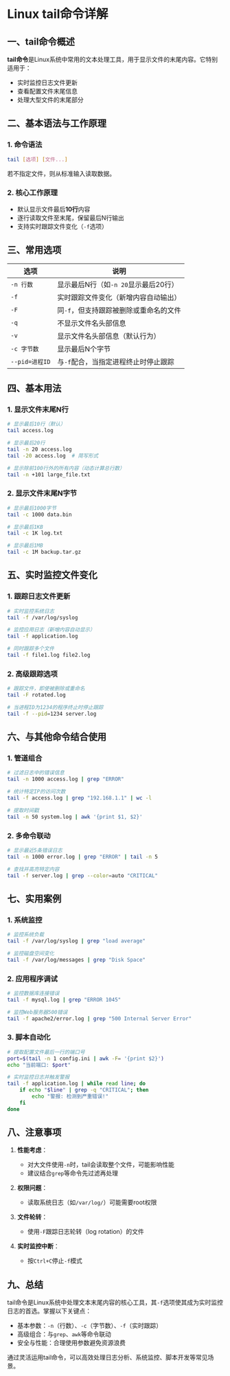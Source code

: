 # Linux tail命令详解

## 一、tail命令概述

**tail命令**是Linux系统中常用的文本处理工具，用于显示文件的末尾内容。它特别适用于：

- 实时监控日志文件更新
- 查看配置文件末尾信息
- 处理大型文件的末尾部分

## 二、基本语法与工作原理

### 1. 命令语法

```bash
tail [选项] [文件...]
```

若不指定文件，则从标准输入读取数据。

### 2. 核心工作原理

- 默认显示文件最后**10行**内容
- 逐行读取文件至末尾，保留最后N行输出
- 支持实时跟踪文件变化（`-f`选项）

## 三、常用选项

| 选项 | 说明 |
|------|------|
| `-n 行数` | 显示最后N行（如`-n 20`显示最后20行） |
| `-f` | 实时跟踪文件变化（新增内容自动输出） |
| `-F` | 同`-f`，但支持跟踪被删除或重命名的文件 |
| `-q` | 不显示文件名头部信息 |
| `-v` | 显示文件名头部信息（默认行为） |
| `-c 字节数` | 显示最后N个字节 |
| `--pid=进程ID` | 与`-f`配合，当指定进程终止时停止跟踪 |

## 四、基本用法

### 1. 显示文件末尾N行

```bash
# 显示最后10行（默认）
tail access.log

# 显示最后20行
tail -n 20 access.log
tail -20 access.log  # 简写形式

# 显示除前100行外的所有内容（动态计算总行数）
tail -n +101 large_file.txt
```

### 2. 显示文件末尾N字节

```bash
# 显示最后1000字节
tail -c 1000 data.bin

# 显示最后1KB
tail -c 1K log.txt

# 显示最后1MB
tail -c 1M backup.tar.gz
```

## 五、实时监控文件变化

### 1. 跟踪日志文件更新

```bash
# 实时监控系统日志
tail -f /var/log/syslog

# 监控应用日志（新增内容自动显示）
tail -f application.log

# 同时跟踪多个文件
tail -f file1.log file2.log
```

### 2. 高级跟踪选项

```bash
# 跟踪文件，即使被删除或重命名
tail -F rotated.log

# 当进程ID为1234的程序终止时停止跟踪
tail -f --pid=1234 server.log
```

## 六、与其他命令结合使用

### 1. 管道组合

```bash
# 过滤日志中的错误信息
tail -n 1000 access.log | grep "ERROR"

# 统计特定IP的访问次数
tail -f access.log | grep "192.168.1.1" | wc -l

# 提取时间戳
tail -n 50 system.log | awk '{print $1, $2}'
```

### 2. 多命令联动

```bash
# 显示最近5条错误日志
tail -n 1000 error.log | grep "ERROR" | tail -n 5

# 查找并高亮特定内容
tail -f server.log | grep --color=auto "CRITICAL"
```

## 七、实用案例

### 1. 系统监控

```bash
# 监控系统负载
tail -f /var/log/syslog | grep "load average"

# 监控磁盘空间变化
tail -f /var/log/messages | grep "Disk Space"
```

### 2. 应用程序调试

```bash
# 监控数据库连接错误
tail -f mysql.log | grep "ERROR 1045"

# 监控Web服务器500错误
tail -f apache2/error.log | grep "500 Internal Server Error"
```

### 3. 脚本自动化

```bash
# 提取配置文件最后一行的端口号
port=$(tail -n 1 config.ini | awk -F= '{print $2}')
echo "当前端口: $port"

# 实时监控日志并触发警报
tail -f application.log | while read line; do
    if echo "$line" | grep -q "CRITICAL"; then
        echo "警报: 检测到严重错误!"
    fi
done
```

## 八、注意事项

1. **性能考虑**：
   - 对大文件使用`-n`时，tail会读取整个文件，可能影响性能
   - 建议结合`grep`等命令先过滤再处理

2. **权限问题**：
   - 读取系统日志（如`/var/log/`）可能需要root权限

3. **文件轮转**：
   - 使用`-F`跟踪日志轮转（log rotation）的文件

4. **实时监控中断**：
   - 按`Ctrl+C`停止`-f`模式

## 九、总结

tail命令是Linux系统中处理文本末尾内容的核心工具，其`-f`选项使其成为实时监控日志的首选。掌握以下关键点：

- 基本参数：`-n`（行数）、`-c`（字节数）、`-f`（实时跟踪）
- 高级组合：与`grep`、`awk`等命令联动
- 安全与性能：合理使用参数避免资源浪费

通过灵活运用tail命令，可以高效处理日志分析、系统监控、脚本开发等常见场景。
